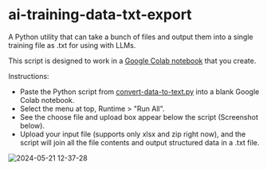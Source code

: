 # ai-training-data-txt-export
A Python utility that can take a bunch of files and output them into a single training file as .txt for using with LLMs.

This script is designed to work in a [Google Colab notebook](https://colab.research.google.com/) that you create.

Instructions:
- Paste the Python script from [convert-data-to-text.py](https://github.com/mattsilv/ai-training-data-txt-export/blob/main/convert-data-to-text.py) into a blank Google Colab notebook.
- Select the menu at top, Runtime > "Run All".
- See the choose file and upload box appear below the script (Screenshot below).
- Upload your input file (supports only xlsx and zip right now), and the script will join all the file contents and output structured data in a .txt file.

![2024-05-21 12-37-28](https://github.com/mattsilv/ai-training-data-txt-export/assets/156176/85901ba3-31d5-4c02-b0d2-b9909e0f3224)
